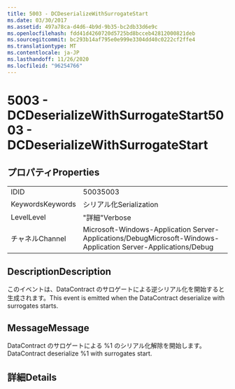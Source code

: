 ```yaml
---
title: 5003 - DCDeserializeWithSurrogateStart
ms.date: 03/30/2017
ms.assetid: 497a78ca-d4d6-4b9d-9b35-bc2db33d6e9c
ms.openlocfilehash: fdd41d4260720d5725bd8bcceb42812000821deb
ms.sourcegitcommit: bc293b14af795e0e999e3304dd40c0222cf2ffe4
ms.translationtype: MT
ms.contentlocale: ja-JP
ms.lasthandoff: 11/26/2020
ms.locfileid: "96254766"
---
```

# <a name="5003---dcdeserializewithsurrogatestart"></a><span data-ttu-id="cceb2-102">5003 - DCDeserializeWithSurrogateStart</span><span class="sxs-lookup"><span data-stu-id="cceb2-102">5003 - DCDeserializeWithSurrogateStart</span></span>

## <a name="properties"></a><span data-ttu-id="cceb2-103">プロパティ</span><span class="sxs-lookup"><span data-stu-id="cceb2-103">Properties</span></span>  
  
|||  
|-|-|  
|<span data-ttu-id="cceb2-104">ID</span><span class="sxs-lookup"><span data-stu-id="cceb2-104">ID</span></span>|<span data-ttu-id="cceb2-105">5003</span><span class="sxs-lookup"><span data-stu-id="cceb2-105">5003</span></span>|  
|<span data-ttu-id="cceb2-106">Keywords</span><span class="sxs-lookup"><span data-stu-id="cceb2-106">Keywords</span></span>|<span data-ttu-id="cceb2-107">シリアル化</span><span class="sxs-lookup"><span data-stu-id="cceb2-107">Serialization</span></span>|  
|<span data-ttu-id="cceb2-108">Level</span><span class="sxs-lookup"><span data-stu-id="cceb2-108">Level</span></span>|<span data-ttu-id="cceb2-109">"詳細"</span><span class="sxs-lookup"><span data-stu-id="cceb2-109">Verbose</span></span>|  
|<span data-ttu-id="cceb2-110">チャネル</span><span class="sxs-lookup"><span data-stu-id="cceb2-110">Channel</span></span>|<span data-ttu-id="cceb2-111">Microsoft-Windows-Application Server-Applications/Debug</span><span class="sxs-lookup"><span data-stu-id="cceb2-111">Microsoft-Windows-Application Server-Applications/Debug</span></span>|  
  
## <a name="description"></a><span data-ttu-id="cceb2-112">Description</span><span class="sxs-lookup"><span data-stu-id="cceb2-112">Description</span></span>  

 <span data-ttu-id="cceb2-113">このイベントは、DataContract のサロゲートによる逆シリアル化を開始すると生成されます。</span><span class="sxs-lookup"><span data-stu-id="cceb2-113">This event is emitted when the DataContract deserialize with surrogates starts.</span></span>  
  
## <a name="message"></a><span data-ttu-id="cceb2-114">Message</span><span class="sxs-lookup"><span data-stu-id="cceb2-114">Message</span></span>  

 <span data-ttu-id="cceb2-115">DataContract のサロゲートによる %1 のシリアル化解除を開始します。</span><span class="sxs-lookup"><span data-stu-id="cceb2-115">DataContract deserialize %1 with surrogates start.</span></span>  
  
## <a name="details"></a><span data-ttu-id="cceb2-116">詳細</span><span class="sxs-lookup"><span data-stu-id="cceb2-116">Details</span></span>
